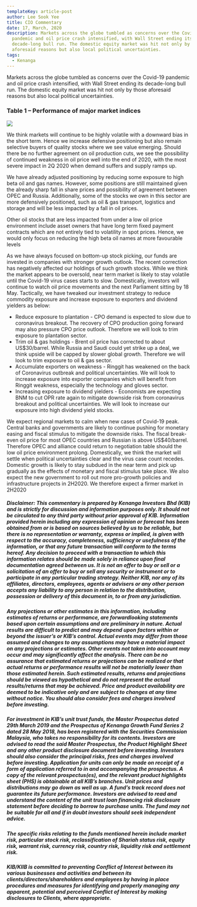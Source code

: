 ```yaml
---
templateKey: article-post
author: Lee Sook Yee
title: CIO Commentary
date: 17, March, 2020
description: Markets across the globe tumbled as concerns over the Covid-19
  pandemic and oil price crash intensified, with Wall Street ending its
  decade-long bull run. The domestic equity market was hit not only by those
  aforesaid reasons but also local political uncertainties. 
tags:
  - Kenanga
---
```

Markets across the globe tumbled as concerns over the Covid-19 pandemic and oil price crash intensified, with Wall Street ending its decade-long bull run. The domestic equity market was hit not only by those aforesaid reasons but also local political uncertainties.

### Table 1 – Performance of major market indices

![](/img/2020-03-17-cio-commentary-final.png)

We think markets will continue to be highly volatile with a downward bias in the short term. Hence we increase defensive positioning but also remain selective buyers of quality stocks where we see value emerging. Should there be no further agreement on oil production cuts, we see the possibility of continued weakness in oil price well into the end of 2020, with the most severe impact in 2Q 2020 when demand suffers and supply ramps up.

We have already adjusted positioning by reducing some exposure to high beta oil and gas names. However, some positions are still maintained given the already sharp fall in share prices and possibility of agreement between OPEC and Russia. Additionally, some of the stocks we own in this sector are more defensively positioned, such as oil & gas transport, logistics and storage and will be less impacted by a fall in oil prices.

Other oil stocks that are less impacted from under a low oil price environment include asset owners that have long term fixed payment contracts which are not entirely tied to volatility in spot prices. Hence, we would only focus on reducing the high beta oil names at more favourable levels

As we have always focused on bottom-up stock picking, our funds are invested in companies with stronger growth outlook. The recent correction has negatively affected our holdings of such growth stocks. While we think the market appears to be oversold, near term market is likely to stay volatile until the Covid-19 virus cases starts to slow. Domestically, investors will continue to watch oil price movements and the next Parliament sitting by 18 May. Tactically, we have tweaked our investment strategy to reduce commodity exposure and increase exposure to exporters and dividend yielders as below:

* Reduce exposure to plantation - CPO demand is expected to slow due to coronavirus breakout. The recovery of CPO production going forward may also pressure CPO price outlook. Therefore we will look to trim exposure to plantation sector.
* Trim oil & gas holdings - Brent oil price has corrected to about US$30/barrel. While Russia and Saudi could yet strike up a deal, we think upside will be capped by slower global growth. Therefore we will look to trim exposure to oil & gas sector.
* Accumulate exporters on weakness - Ringgit has weakened on the back of Coronavirus outbreak and political uncertainties. We will look to increase exposure into exporter companies which will benefit from Ringgit weakness, especially the technology and gloves sector.
* Increasing exposure to dividend yielders - Economists are expecting BNM to cut OPR rate again to mitigate downside risk from coronavirus breakout and political uncertainties. We will look to increase our exposure into high dividend yield stocks.

We expect regional markets to calm when new cases of Covid-19 peak. Central banks and governments are likely to continue pushing for monetary easing and fiscal stimulus to mitigate the downside risks. The fiscal break-even oil price for most OPEC countries and Russian is above US$40/barrel. Therefore OPEC and alliance could return to negotiation table should the low oil price environment prolong. Domestically, we think the market will settle when political uncertainties clear and the virus case count recedes. Domestic growth is likely to stay subdued in the near term and pick up gradually as the effects of monetary and fiscal stimulus take place. We also expect the new government to roll out more pro-growth policies and infrastructure projects in 2H2020. We therefore expect a firmer market in 2H2020

##### Disclaimer: This commentary is prepared by Kenanga Investors Bhd (KIB) and is strictly for discussion and information purposes only. It should not be circulated to any third party without prior approval of KIB. Information provided herein including any expression of opinion or forecast has been obtained from or is based on sources believed by us to be reliable, but there is no representation or warranty, express or implied, is given with respect to the accuracy, completeness, sufficiency or usefulness of the information, or that any future transaction will conform to the terms hereof. Any decision to proceed with a transaction to which this information relates should be made solely in reliance upon final documentation agreed between us. It is not an offer to buy or sell or a solicitation of an offer to buy or sell any security or instrument or to participate in any particular trading strategy. Neither KIB, nor any of its affiliates, directors, employees, agents or advisers or any other person accepts any liability to any person in relation to the distribution, possession or delivery of this document in, to or from any jurisdiction.

##### Any projections or other estimates in this information, including estimates of returns or performance, are forwardlooking statements based upon certain assumptions and are preliminary in nature. Actual results are difficult to predict and may depend upon factors within or beyond the issuer’s or KIB’s control. Actual events may differ from those assumed and changes to any assumptions may have a material impact on any projections or estimates. Other events not taken into account may occur and may significantly affect the analysis. There can be no assurance that estimated returns or projections can be realized or that actual returns or performance results will not be materially lower than those estimated herein. Such estimated results, returns and projections should be viewed as hypothetical and do not represent the actual results/returns that may be achieved. Price and product availability are deemed to be indicative only and are subject to changes at any time without notice. You should also consider fees and charges involved before investing.

##### For investment in KIB’s unit trust funds, the Master Prospectus dated 29th March 2019 and the Prospectus of Kenanga Growth Fund Series 2 dated 28 May 2018, has been registered with the Securities Commission Malaysia, who takes no responsibility for its contents. Investors are advised to read the said Master Prospectus, the Product Highlight Sheet and any other product disclosure document before investing. Investors should also consider the principal risks, fees and charges involved before investing. Application for units can only be made on receipt of a form of application referred to in and accompanying the prospectus. A copy of the relevant prospectus(es), and the relevant product highlights sheet (PHS) is obtainable at all KIB’s branches. Unit prices and distributions may go down as well as up. A fund’s track record does not guarantee its future performance. Investors are advised to read and understand the content of the unit trust loan financing risk disclosure statement before deciding to borrow to purchase units. The fund may not be suitable for all and if in doubt investors should seek independent advice.

##### The specific risks relating to the funds mentioned herein include market risk, particular stock risk, reclassification of Shariah status risk, equity risk, warrant risk, currency risk, country risk, liquidity risk and settlement risk.

##### KIB/KIIB is committed to preventing Conflict of Interest between its various businesses and activities and between its clients/directors/shareholders and employees by having in place procedures and measures for identifying and properly managing any apparent, potential and perceived Conflict of Interest by making disclosures to Clients, where appropriate.